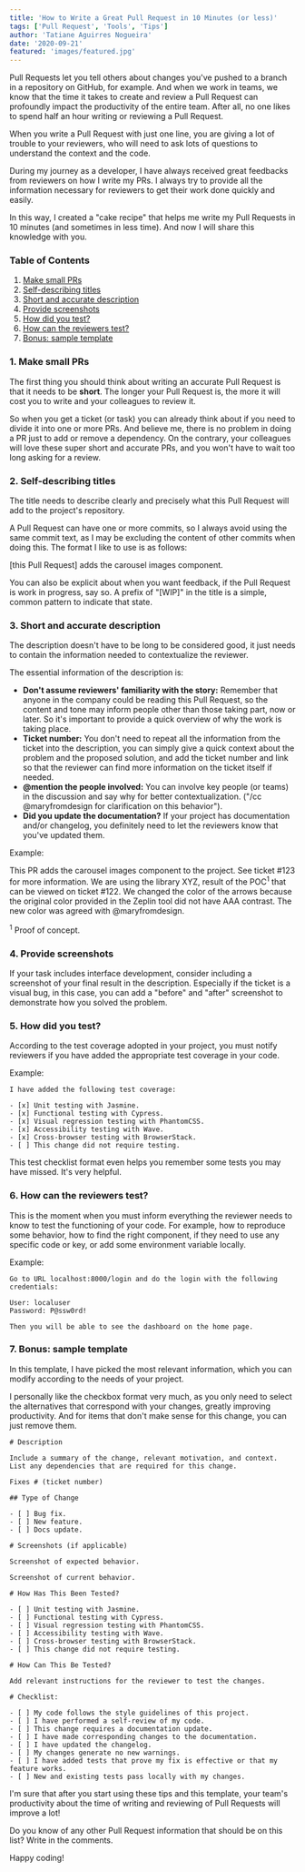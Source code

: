 ```yaml
---
title: 'How to Write a Great Pull Request in 10 Minutes (or less)'
tags: ['Pull Request', 'Tools', 'Tips']
author: 'Tatiane Aguirres Nogueira'
date: '2020-09-21'
featured: 'images/featured.jpg'
---
```


Pull Requests let you tell others about changes you've pushed to a branch in a repository on GitHub, for example. And when we work in teams, we know that the time it takes to create and review a Pull Request can profoundly impact the productivity of the entire team. After all, no one likes to spend half an hour writing or reviewing a Pull Request.

When you write a Pull Request with just one line, you are giving a lot of trouble to your reviewers, who will need to ask lots of questions to understand the context and the code.

During my journey as a developer, I have always received great feedbacks from reviewers on how I write my PRs. I always try to provide all the information necessary for reviewers to get their work done quickly and easily.

In this way, I created a "cake recipe" that helps me write my Pull Requests in 10 minutes (and sometimes in less time). And now I will share this knowledge with you.

### Table of Contents

1. <a class='u-link' href='#small-prs'>Make small PRs</a>
2. <a class='u-link' href='#self-describing-titles'>Self-describing titles</a>
3. <a class='u-link' href='#description'>Short and accurate description</a>
4. <a class='u-link' href='#screenshots'>Provide screenshots</a>
5. <a class='u-link' href='#how-did-you-test'>How did you test?</a>
6. <a class='u-link' href='#how-can-reviewers-test'>How can the reviewers test?</a>
7. <a class='u-link' href='#bonus-sample-template'>Bonus: sample template</a>

<section style="position: relative;" class="u-margin-bottom-xlg u-margin-top-xlg">
<span class="u-anchor" id="small-prs"></span>

### 1. Make small PRs

The first thing you should think about writing an accurate Pull Request is that it needs to be **short**. The longer your Pull Request is, the more it will cost you to write and your colleagues to review it.

So when you get a ticket (or task) you can already think about if you need to divide it into one or more PRs. And believe me, there is no problem in doing a PR just to add or remove a dependency. On the contrary, your colleagues will love these super short and accurate PRs, and you won't have to wait too long asking for a review.

</section>

<section style="position: relative;" class="u-margin-bottom-xlg">
<span class="u-anchor" id="self-describing-titles"></span>

### 2. Self-describing titles

The title needs to describe clearly and precisely what this Pull Request will add to the project's repository.

A Pull Request can have one or more commits, so I always avoid using the same commit text, as I may be excluding the content of other commits when doing this. The format I like to use is as follows:

[this Pull Request] adds the carousel images component.

You can also be explicit about when you want feedback, if the Pull Request is work in progress, say so. A prefix of "[WIP]" in the title is a simple, common pattern to indicate that state.

</section>

<section style="position: relative;" class="u-margin-bottom-xlg">
<span class="u-anchor" id="description"></span>

### 3. Short and accurate description

The description doesn't have to be long to be considered good, it just needs to contain the information needed to contextualize the reviewer.

The essential information of the description is:

- **Don't assume reviewers' familiarity with the story:** Remember that anyone in the company could be reading this Pull Request, so the content and tone may inform people other than those taking part, now or later. So it's important to provide a quick overview of why the work is taking place.
- **Ticket number:** You don't need to repeat all the information from the ticket into the description, you can simply give a quick context about the problem and the proposed solution, and add the ticket number and link so that the reviewer can find more information on the ticket itself if needed.
- **@mention the people involved:** You can involve key people (or teams) in the discussion and say why for better contextualization. ("/cc @maryfromdesign for clarification on this behavior").
- **Did you update the documentation?** If your project has documentation and/or changelog, you definitely need to let the reviewers know that you've updated them.

Example:

This PR adds the carousel images component to the project. See ticket #123 for more information. We are using the library XYZ, result of the POC<sup>1</sup> that can be viewed on ticket #122. We changed the color of the arrows because the original color provided in the Zeplin tool did not have AAA contrast. The new color was agreed with @maryfromdesign.

<sup>1</sup> Proof of concept.

</section>

<section style="position: relative;" class="u-margin-bottom-xlg">
<span class="u-anchor" id="screenshots"></span>

### 4. Provide screenshots

If your task includes interface development, consider including a screenshot of your final result in the description. Especially if the ticket is a visual bug, in this case, you can add a "before" and "after" screenshot to demonstrate how you solved the problem.

</section>

<section style="position: relative;" class="u-margin-bottom-xlg">
<span class="u-anchor" id="how-did-you-test"></span>

### 5. How did you test?

According to the test coverage adopted in your project, you must notify reviewers if you have added the appropriate test coverage in your code.

Example:

```
I have added the following test coverage:

- [x] Unit testing with Jasmine.
- [x] Functional testing with Cypress.
- [x] Visual regression testing with PhantomCSS.
- [x] Accessibility testing with Wave.
- [x] Cross-browser testing with BrowserStack.
- [ ] This change did not require testing.
```

This test checklist format even helps you remember some tests you may have missed. It's very helpful.

</section>

<section style="position: relative;" class="u-margin-bottom-xlg">
<span class="u-anchor" id="how-can-reviewers-test"></span>

### 6. How can the reviewers test?

This is the moment when you must inform everything the reviewer needs to know to test the functioning of your code. For example, how to reproduce some behavior, how to find the right component, if they need to use any specific code or key, or add some environment variable locally.

Example:

```
Go to URL localhost:8000/login and do the login with the following credentials:

User: localuser
Password: P@ssw0rd!

Then you will be able to see the dashboard on the home page.
```

</section>

<section style="position: relative;" class="u-margin-bottom-xlg">
<span class="u-anchor" id="bonus-sample-template"></span>

### 7. Bonus: sample template

In this template, I have picked the most relevant information, which you can modify according to the needs of your project.

I personally like the checkbox format very much, as you only need to select the alternatives that correspond with your changes, greatly improving productivity. And for items that don't make sense for this change, you can just remove them.

```
# Description

Include a summary of the change, relevant motivation, and context.
List any dependencies that are required for this change.

Fixes # (ticket number)

## Type of Change

- [ ] Bug fix.
- [ ] New feature.
- [ ] Docs update.

# Screenshots (if applicable)

Screenshot of expected behavior.

Screenshot of current behavior.

# How Has This Been Tested?

- [ ] Unit testing with Jasmine.
- [ ] Functional testing with Cypress.
- [ ] Visual regression testing with PhantomCSS.
- [ ] Accessibility testing with Wave.
- [ ] Cross-browser testing with BrowserStack.
- [ ] This change did not require testing.

# How Can This Be Tested?

Add relevant instructions for the reviewer to test the changes.

# Checklist:

- [ ] My code follows the style guidelines of this project.
- [ ] I have performed a self-review of my code.
- [ ] This change requires a documentation update.
- [ ] I have made corresponding changes to the documentation.
- [ ] I have updated the changelog.
- [ ] My changes generate no new warnings.
- [ ] I have added tests that prove my fix is effective or that my feature works.
- [ ] New and existing tests pass locally with my changes.
```

</section>

I'm sure that after you start using these tips and this template, your team's productivity about the time of writing and reviewing of Pull Requests will improve a lot!

Do you know of any other Pull Request information that should be on this list? Write in the comments.

Happy coding!
